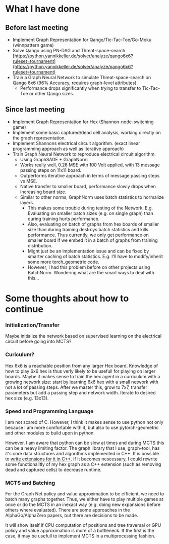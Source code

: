 # What I have done
## Before last meeting
+ Implement Graph Representation for Qango/Tic-Tac-Toe/Go-Moku (winnpattern game)
+ Solve Qango using PN-DAG and Threat-space-search [https://python.yannikkeller.de/solver/analyze/qango6x6?ruleset=tournament](https://python.yannikkeller.de/solver/analyze/qango6x6?ruleset=tournament)
+ Train a Graph Neural Network to simulate Threat-space-search on Qango 6x6 (96% Accuracy, requires graph-level attributes)
	- Performance drops significantly when trying to transfer to Tic-Tac-Toe or other Qango sizes.

## Since last meeting
+ Implement Graph Representation for Hex (Shannon-node-switching game)
+ Implement some basic captured/dead cell analysis, working directly on the graph representation.
+ Implement Shannons electrical circuit algorithm. (exact linear programming approach as well as iterative approach)
+ Train Graph Neural Network to reproduce electrical circuit algorithm.
	- Using GraphSAGE + GraphNorm
	- Works really well, 0.26 MSE with 100 Volt applied, with 13 message passing steps on 11x11 board.
	- Outperforms iterative approach in terms of message passing steps vs MSE.
	- Native transfer to smaller board, performance slowly drops when increasing board size.
	- Similar to other norms, GraphNorm uses batch statistics to normalize layers.
		* This makes some trouble during testing of the Network. E.g. Evaluating on smaller batch sizes (e.g. on single graph) than during training hurts performance.
		* Also, evaluating on batch of graphs from hex boards of smaller size than during training destroys batch statistics and kills performance.
			Thus currently, we only get performance on smaller board if we embed it in a batch of graphs from training distribution.
		* Might just be an implementation issue and can be fixed by smarter caching of batch statistics. E.g. I'll have to modify/inherit some more torch_geometric code.
		* However, I had this problem before on other projects using BatchNorm. Wondering what are the smart ways to deal with this...


# Some thoughts about how to continue
### Initialization/Transfer
Maybe initialize the network based on supervised learning on the electrical circuit before going into MCTS?
### Curiculum?
Hex 6x6 is a reachable position from any larger Hex board. Knowledge of how to play 6x6 hex is thus verly likely to be usefull for playing on larger boards.
Maybe it makes sense to train the hex agent in a curriculum with a growing network size: start by learning 6x6 hex with a small network with not a lot of 
passing steps. After we master this, grow to 7x7, transfer parameters but add a passing step and network width. Iterate to desired hex size (e.g. 13x13).
### Speed and Programming Language
I am not scared of C. However, I think it makes sense to use python not only because I am more comfortable with it, but also to use pytorch-geometric and
other modules to build upon in python.

However, I am aware that python can be slow at times and during MCTS this can be a heavy limiting factor. The graph library that I use, graph-tool, has it's core data
structures and algorithms implemented in C++. It is possible to [write extensions for it in C++](https://graph-tool.skewed.de/static/doc/demos/cppextensions/cppextensions.html).
If it becomes nescessary, I could rewrite some functionalitly of my hex graph as a C++ extension (such as removing dead and captured cells) to decrease runtime.
### MCTS and Batching
For the Graph Net policy and value approximation to be efficient, we need to batch many graphs together. Thus, we either have to play multiple games at once or do the MCTS in an inexact way (e.g. doing new expansions before others where evaluated). There are some approaches in the AlphaGo/AlphaZero papers, but there are decisions to be made.

It will show itself if CPU computation of positions and tree traversal or GPU policy and value approximation is more of a bottleneck. If the first is the case, it may be usefull to implement MCTS in a multiprocessing fashion.
